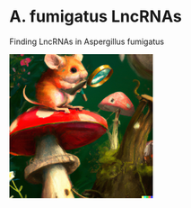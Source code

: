 # A. fumigatus LncRNAs

Finding LncRNAs in Aspergillus fumigatus

![FungalExploration](./images/FungalExploration.png)
